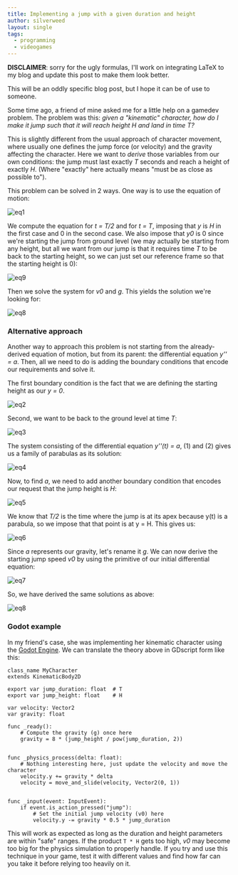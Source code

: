```yaml
---
title: Implementing a jump with a given duration and height
author: silverweed
layout: single
tags:  
  - programming  
  - videogames  
---
```


**DISCLAIMER**: sorry for the ugly formulas, I'll work on integrating LaTeX to my blog and update this post to make them look better.

This will be an oddly specific blog post, but I hope it can be of use to someone.

Some time ago, a friend of mine asked me for a little help on a gamedev problem.
The problem was this: *given a "kinematic" character, how do I make it jump such that it will reach height H and land in time T?*

This is slightly different from the usual approach of character movement, where usually one defines the jump force (or velocity) and the gravity affecting the character. Here we want to *derive* those variables from our own conditions: the jump must last exactly *T* seconds and reach a height of exactly *H*. (Where "exactly" here actually means "must be as close as possible to").

This problem can be solved in 2 ways. One way is to use the equation of motion:

![eq1](https://silverweed.github.io/assets/img/posts/2021-01-15/eq1.png)

We compute the equation for *t = T/2* and for *t = T*, imposing that *y* is *H* in the first case and 0 in the second case. We also impose that *y0* is 0 since we're starting the jump from ground level (we may actually be starting from any height, but all we want from our jump is that it requires time *T* to be back to the starting height, so we can just set our reference frame so that the starting height is 0):

![eq9](https://silverweed.github.io/assets/img/posts/2021-01-15/eq9.png)

Then we solve the system for *v0* and *g*. This yields the solution we're looking for:

![eq8](https://silverweed.github.io/assets/img/posts/2021-01-15/eq8.png)

### Alternative approach

Another way to approach this problem is not starting from the already-derived equation of motion, but from its parent: the differential equation *y'' = a*. Then, all we need to do is adding the boundary conditions that encode our requirements and solve it.

The first boundary condition is the fact that we are defining the starting height as our *y = 0*.

![eq2](https://silverweed.github.io/assets/img/posts/2021-01-15/eq2.png)

Second, we want to be back to the ground level at time *T*:

![eq3](https://silverweed.github.io/assets/img/posts/2021-01-15/eq3.png)

The system consisting of the differential equation *y''(t) = a*, (1) and (2) gives us a family of parabulas as its solution:

![eq4](https://silverweed.github.io/assets/img/posts/2021-01-15/eq4.png)

Now, to find *a*, we need to add another boundary condition that encodes our request that the jump height is *H*:

![eq5](https://silverweed.github.io/assets/img/posts/2021-01-15/eq5.png)

We know that *T/2* is the time where the jump is at its apex because y(t) is a parabula, so we impose that that point is at y = H. This gives us:

![eq6](https://silverweed.github.io/assets/img/posts/2021-01-15/eq6.png)

Since *a* represents our gravity, let's rename it *g*. We can now derive the starting jump speed *v0* by using the primitive of our initial differential equation: 

![eq7](https://silverweed.github.io/assets/img/posts/2021-01-15/eq7.png)

So, we have derived the same solutions as above: 

![eq8](https://silverweed.github.io/assets/img/posts/2021-01-15/eq8.png)

### Godot example

In my friend's case, she was implementing her kinematic character using the [Godot Engine](https://godotengine.org/). We can translate the theory above in GDscript form like this:

```
class_name MyCharacter
extends KinematicBody2D

export var jump_duration: float  # T
export var jump_height: float    # H

var velocity: Vector2
var gravity: float

func _ready():
    # Compute the gravity (g) once here
    gravity = 8 * (jump_height / pow(jump_duration, 2))


func _physics_process(delta: float):
    # Nothing interesting here, just update the velocity and move the character
    velocity.y += gravity * delta
    velocity = move_and_slide(velocity, Vector2(0, 1))


func _input(event: InputEvent):
    if event.is_action_pressed("jump"):
        # Set the initial jump velocity (v0) here
        velocity.y -= gravity * 0.5 * jump_duration
```

This will work as expected as long as the duration and height parameters are within "safe" ranges. If the product `T * H` gets too high, *v0* may become too big for the physics simulation to properly handle. If you try and use this technique in your game, test it with different values and find how far can you take it before relying too heavily on it.
